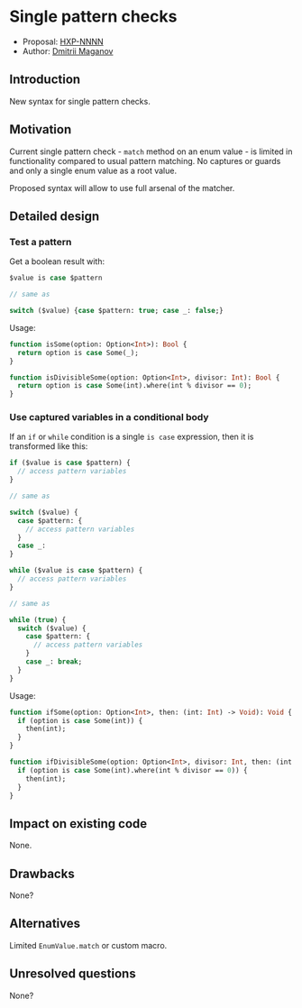 # Single pattern checks

* Proposal: [HXP-NNNN](NNNN-single-pattern-checks.md)
* Author: [Dmitrii Maganov](https://github.com/vonagam)

## Introduction

New syntax for single pattern checks.

## Motivation

Current single pattern check - `match` method on an enum value - is limited in functionality compared to usual pattern matching. No captures or guards and only a single enum value as a root value.

Proposed syntax will allow to use full arsenal of the matcher.

## Detailed design

### Test a pattern

Get a boolean result with:

```haxe
$value is case $pattern

// same as

switch ($value) {case $pattern: true; case _: false;}
```

Usage:

```haxe
function isSome(option: Option<Int>): Bool {
  return option is case Some(_);
}

function isDivisibleSome(option: Option<Int>, divisor: Int): Bool {
  return option is case Some(int).where(int % divisor == 0);
}
```

### Use captured variables in a conditional body

If an `if` or `while` condition is a single `is case` expression, then it is transformed like this:

```haxe
if ($value is case $pattern) {
  // access pattern variables
}

// same as

switch ($value) {
  case $pattern: {
    // access pattern variables
  }
  case _:
}
```

```haxe
while ($value is case $pattern) {
  // access pattern variables
}

// same as

while (true) {
  switch ($value) {
    case $pattern: {
      // access pattern variables
    }
    case _: break;
  }
}
```

Usage:

```haxe
function ifSome(option: Option<Int>, then: (int: Int) -> Void): Void {
  if (option is case Some(int)) {
    then(int);
  }
}

function ifDivisibleSome(option: Option<Int>, divisor: Int, then: (int: Int) -> Void): Void {
  if (option is case Some(int).where(int % divisor == 0)) {
    then(int);
  }
}
```

## Impact on existing code

None.

## Drawbacks

None?

## Alternatives

Limited `EnumValue.match` or custom macro.

## Unresolved questions

None?
